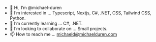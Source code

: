 - 👋 Hi, I’m @michael-duren
- 👀 I’m interested in ... Typescript, Nextjs, C#, .NET, CSS, Tailwind CSS, Python.
- 🌱 I’m currently learning ... C#, .NET.
- 💞️ I’m looking to collaborate on ... Small projects.
- 📫 How to reach me ... michaeld@michaelduren.com

<!---
michaeldit/michaeldit is a ✨ special ✨ repository because its `README.md` (this file) appears on your GitHub profile.
You can click the Preview link to take a look at your changes.
--->
